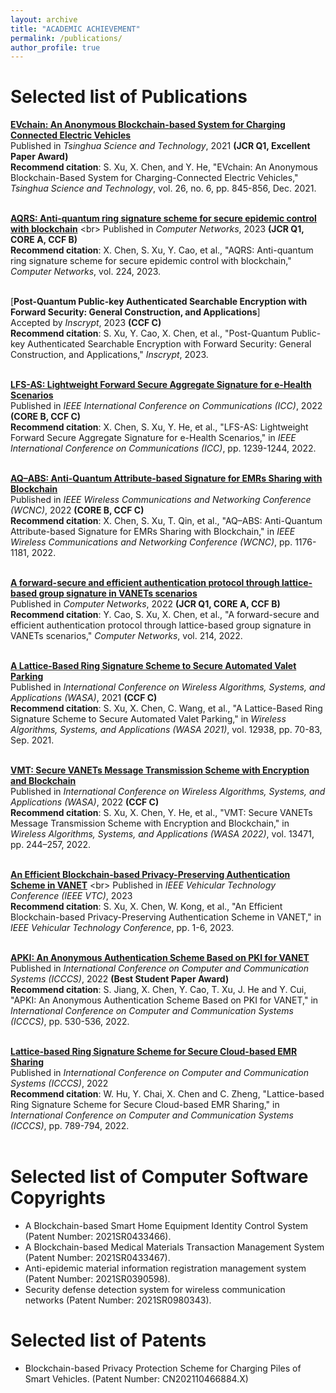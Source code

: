 ```yaml
---
layout: archive
title: "ACADEMIC ACHIEVEMENT"
permalink: /publications/
author_profile: true
---
```


Selected list of Publications
======

[**EVchain: An Anonymous Blockchain-based System for Charging Connected Electric Vehicles**](https://ieeexplore.ieee.org/stamp/stamp.jsp?tp=&arnumber=9449329)
<br>
Published in *Tsinghua Science and Technology*, 2021 **(JCR Q1, Excellent Paper Award)**
<br>
**Recommend citation**: S. Xu, X. Chen, and Y. He, "EVchain: An Anonymous Blockchain-Based System for Charging-Connected Electric Vehicles," *Tsinghua Science and Technology*, vol. 26, no. 6, pp. 845-856, Dec. 2021.
<br><br>

[**AQRS: Anti-quantum ring signature scheme for secure epidemic control with blockchain**]([https://ieeexplore.ieee.org/stamp/stamp.jsp?tp=&arnumber=9449329](https://www.sciencedirect.com/science/article/pii/S1389128623000403))
<br>
Published in *Computer Networks*, 2023 **(JCR Q1, CORE A, CCF B)**
<br>
**Recommend citation**: X. Chen, S. Xu, Y. Cao, et al., "AQRS: Anti-quantum ring signature scheme for secure epidemic control with blockchain," *Computer Networks*, vol. 224, 2023.
<br><br>

[**Post-Quantum Public-key Authenticated Searchable Encryption with Forward Security: General Construction, and Applications**]
<br>
Accepted by *Inscrypt*, 2023 **(CCF C)**
<br>
**Recommend citation**: S. Xu, Y. Cao, X. Chen, et al., "Post-Quantum Public-key Authenticated Searchable Encryption with Forward Security: General Construction, and Applications," *Inscrypt*, 2023.
<br><br>

[**LFS-AS: Lightweight Forward Secure Aggregate Signature for e-Health Scenarios**](https://ieeexplore.ieee.org/document/9838582)
<br>
Published in *IEEE International Conference on Communications (ICC)*, 2022 **(CORE B, CCF C)**
<br>
**Recommend citation**: X. Chen, S. Xu, Y. He, et al., "LFS-AS: Lightweight Forward Secure Aggregate Signature for e-Health Scenarios," in *IEEE International Conference on Communications (ICC)*, pp. 1239-1244, 2022.
<br><br>

[**AQ–ABS: Anti-Quantum Attribute-based Signature for EMRs Sharing with Blockchain**](https://ieeexplore.ieee.org/document/9771830)  
Published in *IEEE Wireless Communications and Networking Conference (WCNC)*, 2022 **(CORE B, CCF C)**
<br>
**Recommend citation**: X. Chen, S. Xu, T. Qin, et al., "AQ–ABS: Anti-Quantum Attribute-based Signature for EMRs Sharing with Blockchain," in *IEEE Wireless Communications and Networking Conference (WCNC)*, pp. 1176-1181, 2022.
<br><br>

[**A forward-secure and efficient authentication protocol through lattice-based group signature in VANETs scenarios**](https://www.sciencedirect.com/science/article/abs/pii/S1389128622002626)
<br>
Published in *Computer Networks*, 2022 **(JCR Q1, CORE A, CCF B)**
<br>
**Recommend citation**: Y. Cao, S. Xu, X. Chen, et al., "A forward-secure and efficient authentication protocol through lattice-based group signature in VANETs scenarios," *Computer Networks*, vol. 214, 2022.
<br><br>

[**A Lattice-Based Ring Signature Scheme to Secure Automated Valet Parking**](https://link.springer.com/chapter/10.1007%2F978-3-030-86130-8_6)  
Published in *International Conference on Wireless Algorithms, Systems, and Applications (WASA)*, 2021 **(CCF C)** 
<br>
**Recommend citation**: S. Xu, X. Chen, C. Wang, et al., "A Lattice-Based Ring Signature Scheme to Secure Automated Valet Parking," in *Wireless Algorithms, Systems, and Applications (WASA 2021)*, vol. 12938, pp. 70-83, Sep. 2021.
<br><br>

[**VMT: Secure VANETs Message Transmission Scheme with Encryption and Blockchain**](https://link.springer.com/chapter/10.1007/978-3-031-19208-1_21)
<br>
Published in *International Conference on Wireless Algorithms, Systems, and Applications (WASA)*, 2022 **(CCF C)**
<br>
**Recommend citation**: S. Xu, X. Chen, Y. He, et al., "VMT: Secure VANETs Message Transmission Scheme with Encryption and Blockchain," in *Wireless Algorithms, Systems, and Applications (WASA 2022)*, vol. 13471, pp. 244–257, 2022.
<br><br>

[**An Efficient Blockchain-based Privacy-Preserving Authentication Scheme in VANET**]([https://link.springer.com/chapter/10.1007/978-3-031-19208-1_21](https://ieeexplore.ieee.org/abstract/document/10201163))
<br>
Published in *IEEE Vehicular Technology Conference (IEEE VTC)*, 2023
<br>
**Recommend citation**: S. Xu, X. Chen, W. Kong, et al., "An Efficient Blockchain-based Privacy-Preserving Authentication Scheme in VANET," in *IEEE Vehicular Technology Conference*, pp. 1-6, 2023.
<br><br>

[**APKI: An Anonymous Authentication Scheme Based on PKI for VANET**](https://ieeexplore.ieee.org/abstract/document/9845923)
<br>
Published in *International Conference on Computer and Communication Systems (ICCCS)*, 2022 **(Best Student Paper Award)**
<br>
**Recommend citation**: S. Jiang, X. Chen, Y. Cao, T. Xu, J. He and Y. Cui, "APKI: An Anonymous Authentication Scheme Based on PKI for VANET," in *International Conference on Computer and Communication Systems (ICCCS)*, pp. 530-536, 2022.
<br><br>

[**Lattice-based Ring Signature Scheme for Secure Cloud-based EMR Sharing**](https://ieeexplore.ieee.org/abstract/document/9845850)
<br>
Published in *International Conference on Computer and Communication Systems (ICCCS)*, 2022
<br>
**Recommend citation**: W. Hu, Y. Chai, X. Chen and C. Zheng, "Lattice-based Ring Signature Scheme for Secure Cloud-based EMR Sharing," in *International Conference on Computer and Communication Systems (ICCCS)*, pp. 789-794, 2022.
<br><br>

Selected list of Computer Software Copyrights
======

* A Blockchain-based Smart Home Equipment Identity Control System (Patent Number: 2021SR0433466).
* A Blockchain-based Medical Materials Transaction Management System (Patent Number: 2021SR0433467). 
* Anti-epidemic material information registration management system (Patent Number: 2021SR0390598).
* Security defense detection system for wireless communication networks (Patent Number: 2021SR0980343).
  
  
Selected list of Patents
======

  * Blockchain-based Privacy Protection Scheme for Charging Piles of Smart Vehicles. (Patent Number: CN202110466884.X)


